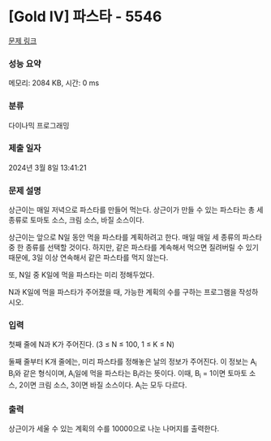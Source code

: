 # [Gold IV] 파스타 - 5546 

[문제 링크](https://www.acmicpc.net/problem/5546) 

### 성능 요약

메모리: 2084 KB, 시간: 0 ms

### 분류

다이나믹 프로그래밍

### 제출 일자

2024년 3월 8일 13:41:21

### 문제 설명

<p>상근이는 매일 저녁으로 파스타를 만들어 먹는다. 상근이가 만들 수 있는 파스타는 총 세 종류로 토마토 소스, 크림 소스, 바질 소스이다.</p>

<p>상근이는 앞으로 N일 동안 먹을 파스타를 계획하려고 한다. 매일 매일 세 종류의 파스타 중 한 종류를 선택할 것이다. 하지만, 같은 파스타를 계속해서 먹으면 질려버릴 수 있기 때문에, 3일 이상 연속해서 같은 파스타를 먹지 않는다.</p>

<p>또, N일 중 K일에 먹을 파스타는 미리 정해두었다.</p>

<p>N과 K일에 먹을 파스타가 주어졌을 때, 가능한 계획의 수를 구하는 프로그램을 작성하시오.</p>

### 입력 

 <p>첫째 줄에 N과 K가 주어진다. (3 ≤ N ≤ 100, 1 ≤ K ≤ N)</p>

<p>둘째 줄부터 K개 줄에는, 미리 파스타를 정해놓은 날의 정보가 주어진다. 이 정보는 A<sub>i</sub> B<sub>i</sub>와 같은 형식이며, A<sub>i</sub>일에 먹을 파스타는 B<sub>i</sub>라는 뜻이다. 이때, B<sub>i</sub> = 1이면 토마토 소스, 2이면 크림 소스, 3이면 바질 소스이다. A<sub>i</sub>는 모두 다르다.</p>

### 출력 

 <p>상근이가 세울 수 있는 계획의 수를 10000으로 나눈 나머지를 출력한다.</p>

